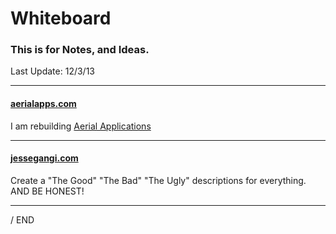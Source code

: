 Whiteboard
==========

<h3>This is for Notes, and Ideas.</h3>

Last Update: 12/3/13

***

<h4><a href="http://aerialapps.com" target="_blank">aerialapps.com</a></h4>

<p>I am rebuilding <a href="http://aerialapps.com" target="_blank">Aerial Applications</a></p>

***

<h4><a href="http://jessegangi.com" target="_blank">jessegangi.com</a></h4>

<p>Create a "The Good" "The Bad" "The Ugly" descriptions for everything.<br />
AND BE HONEST!</p>

***

/ END
